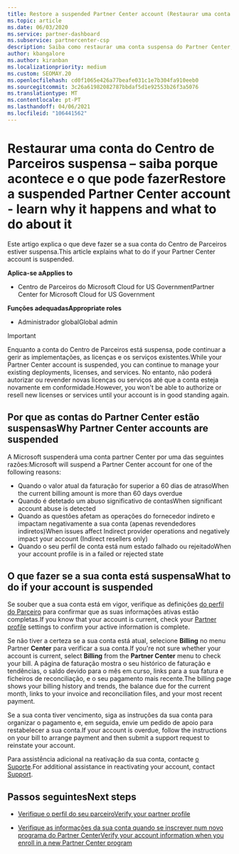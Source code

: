 ```yaml
---
title: Restore a suspended Partner Center account (Restaurar uma conta do Centro de Parceiros suspensa)
ms.topic: article
ms.date: 06/03/2020
ms.service: partner-dashboard
ms.subservice: partnercenter-csp
description: Saiba como restaurar uma conta suspensa do Partner Center, por que a suspensão da conta do Parceiro acontece e como pode usar a sua conta durante a suspensão.
author: kbangalore
ms.author: kiranban
ms.localizationpriority: medium
ms.custom: SEOMAY.20
ms.openlocfilehash: cd0f1065e426a77beafe031c1e7b304fa910eeb0
ms.sourcegitcommit: 3c26a61982082787bbdaf5d1e92553b26f3a5076
ms.translationtype: MT
ms.contentlocale: pt-PT
ms.lasthandoff: 04/06/2021
ms.locfileid: "106441562"
---
```

# <a name="restore-a-suspended-partner-center-account---learn-why-it-happens-and-what-to-do-about-it"></a><span data-ttu-id="50cb6-103">Restaurar uma conta do Centro de Parceiros suspensa – saiba porque acontece e o que pode fazer</span><span class="sxs-lookup"><span data-stu-id="50cb6-103">Restore a suspended Partner Center account - learn why it happens and what to do about it</span></span>

<span data-ttu-id="50cb6-104">Este artigo explica o que deve fazer se a sua conta do Centro de Parceiros estiver suspensa.</span><span class="sxs-lookup"><span data-stu-id="50cb6-104">This article explains what to do if your Partner Center account is suspended.</span></span>

<span data-ttu-id="50cb6-105">**Aplica-se a**</span><span class="sxs-lookup"><span data-stu-id="50cb6-105">**Applies to**</span></span>

- <span data-ttu-id="50cb6-106">Centro de Parceiros do Microsoft Cloud for US Government</span><span class="sxs-lookup"><span data-stu-id="50cb6-106">Partner Center for Microsoft Cloud for US Government</span></span>

<span data-ttu-id="50cb6-107">**Funções adequadas**</span><span class="sxs-lookup"><span data-stu-id="50cb6-107">**Appropriate roles**</span></span>

- <span data-ttu-id="50cb6-108">Administrador global</span><span class="sxs-lookup"><span data-stu-id="50cb6-108">Global admin</span></span>


> [!IMPORTANT]  
> <span data-ttu-id="50cb6-109">Enquanto a conta do Centro de Parceiros está suspensa, pode continuar a gerir as implementações, as licenças e os serviços existentes.</span><span class="sxs-lookup"><span data-stu-id="50cb6-109">While your Partner Center account is suspended, you can continue to manage your existing deployments, licenses, and services.</span></span> <span data-ttu-id="50cb6-110">No entanto, não poderá autorizar ou revender novas licenças ou serviços até que a conta esteja novamente em conformidade.</span><span class="sxs-lookup"><span data-stu-id="50cb6-110">However, you won't be able to authorize or resell new licenses or services until your account is in good standing again.</span></span>

## <a name="why-partner-center-accounts-are-suspended"></a><span data-ttu-id="50cb6-111">Por que as contas do Partner Center estão suspensas</span><span class="sxs-lookup"><span data-stu-id="50cb6-111">Why Partner Center accounts are suspended</span></span>

<span data-ttu-id="50cb6-112">A Microsoft suspenderá uma conta partner Center por uma das seguintes razões:</span><span class="sxs-lookup"><span data-stu-id="50cb6-112">Microsoft will suspend a Partner Center account for one of the following reasons:</span></span>

- <span data-ttu-id="50cb6-113">Quando o valor atual da faturação for superior a 60 dias de atraso</span><span class="sxs-lookup"><span data-stu-id="50cb6-113">When the current billing amount is more than 60 days overdue</span></span>
- <span data-ttu-id="50cb6-114">Quando é detetado um abuso significativo de contas</span><span class="sxs-lookup"><span data-stu-id="50cb6-114">When significant account abuse is detected</span></span>
- <span data-ttu-id="50cb6-115">Quando as questões afetam as operações do fornecedor indireto e impactam negativamente a sua conta (apenas revendedores indiretos)</span><span class="sxs-lookup"><span data-stu-id="50cb6-115">When issues affect Indirect provider operations and negatively impact your account (Indirect resellers only)</span></span>
- <span data-ttu-id="50cb6-116">Quando o seu perfil de conta está num estado falhado ou rejeitado</span><span class="sxs-lookup"><span data-stu-id="50cb6-116">When your account profile is in a failed or rejected state</span></span>

## <a name="what-to-do-if-your-account-is-suspended"></a><span data-ttu-id="50cb6-117">O que fazer se a sua conta está suspensa</span><span class="sxs-lookup"><span data-stu-id="50cb6-117">What to do if your account is suspended</span></span>

<span data-ttu-id="50cb6-118">Se souber que a sua conta está em vigor, verifique as definições [do perfil do Parceiro](https://partner.microsoft.com/pcv/accountsettings/partnerprofile) para confirmar que as suas informações ativas estão completas.</span><span class="sxs-lookup"><span data-stu-id="50cb6-118">If you know that your account is current, check your [Partner profile](https://partner.microsoft.com/pcv/accountsettings/partnerprofile) settings to confirm your active information is complete.</span></span> 

<span data-ttu-id="50cb6-119">Se não tiver a certeza se a sua conta está atual, selecione **Billing** no menu Partner **Center** para verificar a sua conta.</span><span class="sxs-lookup"><span data-stu-id="50cb6-119">If you're not sure whether your account is current, select **Billing** from the **Partner Center** menu to check your bill.</span></span> <span data-ttu-id="50cb6-120">A página de faturação mostra o seu histórico de faturação e tendências, o saldo devido para o mês em curso, links para a sua fatura e ficheiros de reconciliação, e o seu pagamento mais recente.</span><span class="sxs-lookup"><span data-stu-id="50cb6-120">The billing page shows your billing history and trends, the balance due for the current month, links to your invoice and reconciliation files, and your most recent payment.</span></span>

<span data-ttu-id="50cb6-121">Se a sua conta tiver vencimento, siga as instruções da sua conta para organizar o pagamento e, em seguida, envie um pedido de apoio para restabelecer a sua conta.</span><span class="sxs-lookup"><span data-stu-id="50cb6-121">If your account is overdue, follow the instructions on your bill to arrange payment and then submit a support request to reinstate your account.</span></span> 

<span data-ttu-id="50cb6-122">Para assistência adicional na reativação da sua conta, contacte [o Suporte](https://partner.microsoft.com/dashboard/support/csp/servicerequests/create).</span><span class="sxs-lookup"><span data-stu-id="50cb6-122">For additional assistance in reactivating your account, contact [Support](https://partner.microsoft.com/dashboard/support/csp/servicerequests/create).</span></span>

## <a name="next-steps"></a><span data-ttu-id="50cb6-123">Passos seguintes</span><span class="sxs-lookup"><span data-stu-id="50cb6-123">Next steps</span></span>

- [<span data-ttu-id="50cb6-124">Verifique o perfil do seu parceiro</span><span class="sxs-lookup"><span data-stu-id="50cb6-124">Verify your partner profile</span></span>](update-your-partner-profile.md)

- [<span data-ttu-id="50cb6-125">Verifique as informações da sua conta quando se inscrever num novo programa do Partner Center</span><span class="sxs-lookup"><span data-stu-id="50cb6-125">Verify your account information when you enroll in a new Partner Center program</span></span>](verification-responses.md)
